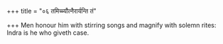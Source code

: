 +++
title = "०६ तमिच्च्यौत्नैरार्यन्ति तं"

+++
Men honour him with stirring songs and magnify with solemn rites:  
     Indra is he who giveth case.